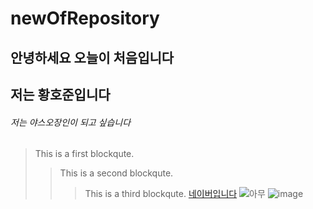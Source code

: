 # newOfRepository
## 안녕하세요 오늘이 처음입니다
## 저는 황호준입니다
###### 저는 야스오장인이 되고 싶습니다
> This is a first blockqute.
>	> This is a second blockqute.
>	>	> This is a third blockqute.
[네이버입니다](naver.com)
![아무](https://img.hankyung.com/photo/201812/50288_96898_3627.jpg)
![image](https://user-images.githubusercontent.com/80079707/110879828-f9ea3500-8320-11eb-9f1d-18eab786ab2f.png)
